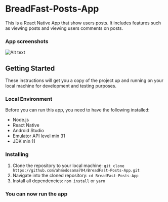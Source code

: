 # BreadFast-Posts-App
This is a React Native App that show users posts. It includes features such as viewing posts and viewing users comments on posts.

### App screenshots 
![Alt text](/relative/path/to/repoScreenshots/home_screen.png?raw=true "Home")
## Getting Started

These instructions will get you a copy of the project up and running on your local machine for development and testing purposes. 

### Local Environment 

Before you can run this app, you need to have the following installed: 
* Node.js
* React Native
* Android Studio 
* Emulator API level min 31
* JDK min 11


### Installing 
1. Clone the repository to your local machine: `git clone https://github.com/ahmedosama704/BreadFast-Posts-App.git` 
2. Navigate into the cloned repository: `cd BreadFast-Posts-App` 
3. Install all dependencies: `npm install` or `yarn` 

### You can now run the app

